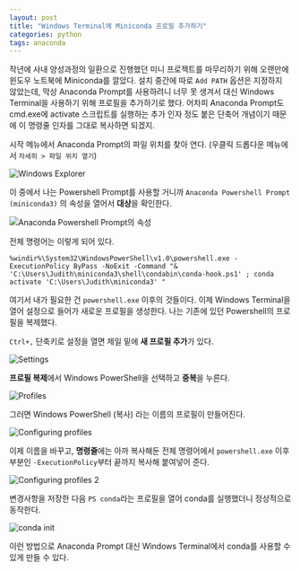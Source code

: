```yaml
---
layout: post
title: "Windows Terminal에 Miniconda 프로필 추가하기"
categories: python
tags: anaconda
---
```


작년에 사내 양성과정의 일환으로 진행했던 미니 프로젝트를 마무리하기 위해 오랜만에 윈도우 노트북에 Miniconda를 깔았다. 설치 중간에 따로 `Add PATH` 옵션은 지정하지 않았는데, 막상 Anaconda Prompt를 사용하려니 너무 못 생겨서 대신 Windows Terminal을 사용하기 위해 프로필을 추가하기로 했다. 어차피 Anaconda Prompt도 cmd.exe에 activate 스크립트를 실행하는 추가 인자 정도 붙은 단축어 개념이기 때문에 이 명령줄 인자를 그대로 복사하면 되겠지.

시작 메뉴에서 Anaconda Prompt의 파일 위치를 찾아 연다. (우클릭 드롭다운 메뉴에서 `자세히 > 파일 위치 열기`)

![Windows Explorer](../media/images/2021-09-21-02.png)

이 중에서 나는 Powershell Prompt를 사용할 거니까 `Anaconda Powershell Prompt (miniconda3)` 의 속성을 열어서 **대상**을 확인한다.

![Anaconda Powershell Prompt의 속성](../media/images/2021-09-21-03.png)

전체 명령어는 이렇게 되어 있다.

```
%windir%\System32\WindowsPowerShell\v1.0\powershell.exe -ExecutionPolicy ByPass -NoExit -Command "& 'C:\Users\Judith\miniconda3\shell\condabin\conda-hook.ps1' ; conda activate 'C:\Users\Judith\miniconda3' "
```

여기서 내가 필요한 건 `powershell.exe` 이후의 것들이다. 이제 Windows Terminal을 열어 설정으로 들어가 새로운 프로필을 생성한다. 나는 기존에 있던 Powershell의 프로필을 복제했다.

`Ctrl+,` 단축키로 설정을 열면 제일 밑에 **새 프로필 추가**가 있다.

![Settings](../media/images/2021-09-21-04.png)

**프로필 복제**에서 Windows PowerShell을 선택하고 **중복**을 누른다.

![Profiles](../media/images/2021-09-21-05.png)

그러면 Windows PowerShell (복사) 라는 이름의 프로필이 만들어진다.

![Configuring profiles](../media/images/2021-09-21-06.png)

이제 이름을 바꾸고, **명령줄**에는 아까 복사해둔 전체 명령어에서 `powershell.exe` 이후 부분인 `-ExecutionPolicy`부터 끝까지 복사해 붙여넣어 준다.

![Configuring profiles 2](../media/images/2021-09-21-07.png)

변경사항을 저장한 다음 `PS conda`라는 프로필을 열어 conda를 실행했더니 정상적으로 동작한다.

![conda init](../media/images/2021-09-21-08.png)

이런 방법으로 Anaconda Prompt 대신 Windows Terminal에서 conda를 사용할 수 있게 만들 수 있다.